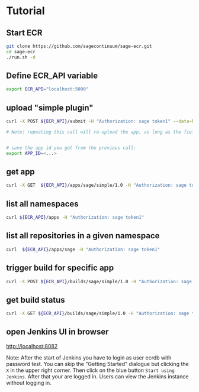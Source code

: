 # Tutorial

## Start ECR
```bash
git clone https://github.com/sagecontinuum/sage-ecr.git
cd sage-ecr
./run.sh -d
```

## Define ECR_API variable
```bash
export ECR_API="localhost:5000"
```

## upload "simple plugin"
```bash
curl -X POST ${ECR_API}/submit -H "Authorization: sage token1" --data-binary  @./example_app.yaml

# Note: repeating this call will re-upload the app, as long as the field "frozen" is false


# save the app id you got from the previous call:
export APP_ID=<...>
```
## get app
```bash
curl -X GET  ${ECR_API}/apps/sage/simple/1.0 -H "Authorization: sage token1"
```

## list all namespaces

```bash
curl ${ECR_API}/apps -H "Authorization: sage token1"
```

## list all repositories in a given namespace

```bash
curl  ${ECR_API}/apps/sage -H "Authorization: sage token1"
```


## trigger build for specific app
```bash
curl -X POST ${ECR_API}/builds/sage/simple/1.0 -H "Authorization: sage token1"
```

## get build status

```bash
curl -X GET ${ECR_API}/builds/sage/simple/1.0 -H "Authorization: sage token1"
```


## open Jenkins UI in browser
[http://localhost:8082](http://localhost:8082)

Note: After the start of Jenkins you have to login as user ecrdb with password test. You can skip the "Getting Started" dialogue but clicking the `X` in the upper right corner. Then click on the blue button `Start using Jenkins`. After that your are logged in. Users can view the Jenkins instance without logging in.


